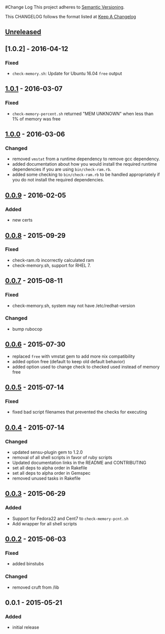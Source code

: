 #Change Log
This project adheres to [Semantic Versioning](http://semver.org/).

This CHANGELOG follows the format listed at [Keep A Changelog](http://keepachangelog.com/)

## [Unreleased]

## [1.0.2] - 2016-04-12
### Fixed
- `check-memory.sh`: Update for Ubuntu 16.04 `free` output

## [1.0.1] - 2016-03-07
### Fixed
- `check-memory-percent.sh` returned "MEM UNKNOWN" when less than 1% of memory was free

## [1.0.0] - 2016-03-06
### Changed
- removed `vmstat` from a runtime dependency to remove gcc dependency.
- added documentation about how you would install the required runtime dependencies if you are using `bin/check-ram.rb`.
- added some checking to `bin/check-ram.rb` to be handled appropriately if you do not install the required dependencies.

## [0.0.9] - 2016-02-05
### Added
- new certs

## [0.0.8] - 2015-09-29
### Fixed
- check-ram.rb incorrectly calculated ram
- check-memory.sh, support for RHEL 7.

## [0.0.7] - 2015-08-11
### Fixed
- check-memory.sh, system may not have /etc/redhat-version

### Changed
- bump rubocop

## [0.0.6] - 2015-07-30
  - replaced `free` with vmstat gem to add more nix compatibility
  - added option free (default to keep old default behavior)
  - added option used to change check to checked used instead of memory free

## [0.0.5] - 2015-07-14
### Fixed
- fixed bad script filenames that prevented the checks for executing

## [0.0.4] - 2015-07-14
### Changed
- updated sensu-plugin gem to 1.2.0
- removal of all shell scripts in favor of ruby scripts
- Updated documentation links in the README and CONTRIBUTING
- set all deps to alpha order in Rakefile
- set all deps to alpha order in Gemspec
- removed unused tasks in Rakefile

## [0.0.3] - 2015-06-29
### Added
- Support for Fedora22 and Cent7 to `check-memory-pcnt.sh`
- Add wrapper for all shell scripts

## [0.0.2] - 2015-06-03
### Fixed
- added binstubs
### Changed
- removed cruft from /lib

## 0.0.1 - 2015-05-21
### Added
- initial release

[unreleased]: https://github.com/sensu-plugins/sensu-plugins-memory-checks/compare/1.0.1...HEAD
[1.0.1]: https://github.com/sensu-plugins/sensu-plugins-memory-checks/compare/1.0.0...1.0.1
[1.0.0]: https://github.com/sensu-plugins/sensu-plugins-memory-checks/compare/0.0.9...1.0.0
[0.0.9]: https://github.com/sensu-plugins/sensu-plugins-memory-checks/compare/0.0.8...0.0.9
[0.0.8]: https://github.com/sensu-plugins/sensu-plugins-memory-checks/compare/0.0.7...0.0.8
[0.0.7]: https://github.com/sensu-plugins/sensu-plugins-memory-checks/compare/0.0.6...0.0.7
[0.0.6]: https://github.com/sensu-plugins/sensu-plugins-memory-checks/compare/0.0.5...0.0.6
[0.0.5]: https://github.com/sensu-plugins/sensu-plugins-memory-checks/compare/0.0.4...0.0.5
[0.0.4]: https://github.com/sensu-plugins/sensu-plugins-memory-checks/compare/0.0.3...0.0.4
[0.0.3]: https://github.com/sensu-plugins/sensu-plugins-memory-checks/compare/0.0.2...0.0.3
[0.0.2]: https://github.com/sensu-plugins/sensu-plugins-memory-checks/compare/0.0.1...0.0.2

